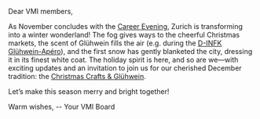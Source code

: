 Dear VMI members,

As November concludes with the [Career Evening](#career-evening), Zurich is transforming into a winter wonderland! The fog gives ways to the cheerful Christmas markets, the scent of Glühwein fills the air (e.g. during the [D-INFK Glühwein-Apéro](#d-infk-gluhwein-apero)), and the first snow has gently blanketed the city, dressing it in its finest white coat. The holiday spirit is here, and so are we—with exciting updates and an invitation to join us for our cherished December tradition: the [Christmas Crafts & Glühwein](#christmas-crafts-gluhwein).

Let’s make this season merry and bright together!

Warm wishes,
-- Your VMI Board